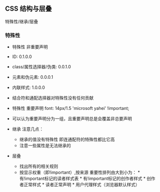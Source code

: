 ## CSS 结构与层叠 ##

特殊性/继承/层叠
### 特殊性 ###
 * 特殊性 非重要声明
  * ID: 0.1.0.0
  * class/属性选择器/伪类: 0.0.1.0
  * 元素和伪元素: 0.0.0.1
  * 内联样式: 1.0.0.0
  * 结合符和通配选择器对特殊性没有任何贡献
 * 特殊性 重要声明 font: 14px/1.5 'microsoft yahei' !important;
 * 可以认为重要声明分为一组，且重要声明总是会覆盖非总要声明

* 继承
注意几点：
    * 继承的值没有特殊性 即连通配符的特殊性都比它高
    * 注意一些属性是无法继承的

* 层叠
    * 找出所有的相关规则
    * 按显示权重（即!important）,按来源 重要性排列由大到小为：
              * 有!important标记的读者样式表
              * 有!important标记的创作者样式
              * 创作者正常样式
              * 读者正常声明
              * 用户代理样式（浏览器默认样式）